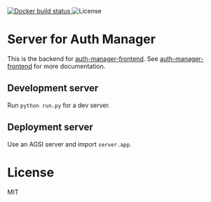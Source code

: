 <a href="https://cloud.docker.com/repository/docker/voegtlel/auth-manager-backend/builds">
  <img src="https://img.shields.io/docker/cloud/build/voegtlel/auth-manager-backend.svg" alt="Docker build status" />
</a>
<img src="https://img.shields.io/github/license/voegtlel/auth-manager-backend.svg" alt="License" />

# Server for Auth Manager

This is the backend for [auth-manager-frontend](https://github.com/voegtlel/auth-manager-frontend).
See [auth-manager-frontend](https://github.com/voegtlel/auth-manager-frontend) for more documentation.

## Development server

Run `python run.py` for a dev server.

## Deployment server

Use an AGSI server and import `server.app`.

# License

MIT

